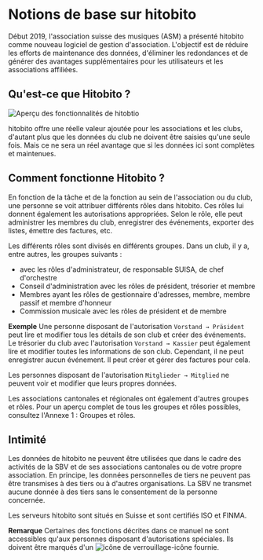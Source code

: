 # Notions de base sur hitobito

Début 2019, l'association suisse des musiques (ASM) a présenté hitobito comme nouveau logiciel de gestion d'association. L'objectif est de réduire les efforts de maintenance des données, d'éliminer les redondances et de générer des avantages supplémentaires pour les utilisateurs et les associations affiliées.

## Qu'est-ce que Hitobito ?

![Aperçu des fonctionnalités de hitobtio](media/image1.png)

hitobito offre une réelle valeur ajoutée pour les associations et les clubs, d'autant plus que les données du club ne doivent être saisies qu'une seule fois. Mais ce ne sera un réel avantage que si les données ici sont complètes et maintenues.

## Comment fonctionne Hitobito ?

En fonction de la tâche et de la fonction au sein de l'association ou du club, une personne se voit attribuer différents rôles dans hitobito. Ces rôles lui donnent également les autorisations appropriées. Selon le rôle, elle peut administrer les membres du club, enregistrer des événements, exporter des listes, émettre des factures, etc.

Les différents rôles sont divisés en différents groupes. Dans un club, il y a, entre autres, les groupes suivants :

- <verein>avec les rôles d'administrateur, de responsable SUISA, de chef d'orchestre</verein>
- Conseil d'administration avec les rôles de président, trésorier et membre
- Membres ayant les rôles de gestionnaire d'adresses, membre, membre passif et membre d'honneur
- Commission musicale avec les rôles de président et de membre

**Exemple** Une personne disposant de l'autorisation `Vorstand → Präsident` peut lire et modifier tous les détails de son club et créer des événements. Le trésorier du club avec l'autorisation `Vorstand → Kassier` peut également lire et modifier toutes les informations de son club. Cependant, il ne peut enregistrer aucun événement. Il peut créer et gérer des factures pour cela.

Les personnes disposant de l'autorisation `Mitglieder → Mitglied` ne peuvent voir et modifier que leurs propres données.

Les associations cantonales et régionales ont également d'autres groupes et rôles. Pour un aperçu complet de tous les groupes et rôles possibles, consultez l'Annexe 1 : Groupes et rôles.

## Intimité

Les données de hitobito ne peuvent être utilisées que dans le cadre des activités de la SBV et de ses associations cantonales ou de votre propre association. En principe, les données personnelles de tiers ne peuvent pas être transmises à des tiers ou à d'autres organisations. La SBV ne transmet aucune donnée à des tiers sans le consentement de la personne concernée.

Les serveurs hitobito sont situés en Suisse et sont certifiés ISO et FINMA.

**Remarque** Certaines des fonctions décrites dans ce manuel ne sont accessibles qu'aux personnes disposant d'autorisations spéciales. Ils doivent être marqués d'un ![icône de verrouillage](media/image2.png)-icône fournie.
